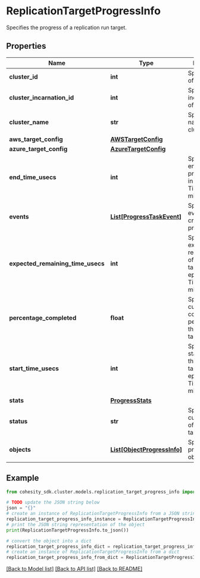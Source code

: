 # ReplicationTargetProgressInfo

Specifies the progress of a replication run target.

## Properties

Name | Type | Description | Notes
------------ | ------------- | ------------- | -------------
**cluster_id** | **int** | Specifies the id of the cluster. | [optional] 
**cluster_incarnation_id** | **int** | Specifies the incarnation id of the cluster. | [optional] 
**cluster_name** | **str** | Specifies the name of the cluster. | [optional] [readonly] 
**aws_target_config** | [**AWSTargetConfig**](AWSTargetConfig.md) |  | [optional] 
**azure_target_config** | [**AzureTargetConfig**](AzureTargetConfig.md) |  | [optional] 
**end_time_usecs** | **int** | Specifies the end time of the progress task in Unix epoch Timestamp(in microseconds). | [optional] 
**events** | [**List[ProgressTaskEvent]**](ProgressTaskEvent.md) | Specifies the event log created for progress Task. | [optional] 
**expected_remaining_time_usecs** | **int** | Specifies the expected remaining time of the progress task in Unix epoch Timestamp(in microseconds). | [optional] 
**percentage_completed** | **float** | Specifies the current completed percentage of the progress task. | [optional] 
**start_time_usecs** | **int** | Specifies the start time of the progress task in Unix epoch Timestamp(in microseconds). | [optional] 
**stats** | [**ProgressStats**](ProgressStats.md) |  | [optional] 
**status** | **str** | Specifies the current status of the progress task. | [optional] 
**objects** | [**List[ObjectProgressInfo]**](ObjectProgressInfo.md) | Specifies progress for objects. | [optional] 

## Example

```python
from cohesity_sdk.cluster.models.replication_target_progress_info import ReplicationTargetProgressInfo

# TODO update the JSON string below
json = "{}"
# create an instance of ReplicationTargetProgressInfo from a JSON string
replication_target_progress_info_instance = ReplicationTargetProgressInfo.from_json(json)
# print the JSON string representation of the object
print(ReplicationTargetProgressInfo.to_json())

# convert the object into a dict
replication_target_progress_info_dict = replication_target_progress_info_instance.to_dict()
# create an instance of ReplicationTargetProgressInfo from a dict
replication_target_progress_info_from_dict = ReplicationTargetProgressInfo.from_dict(replication_target_progress_info_dict)
```
[[Back to Model list]](../README.md#documentation-for-models) [[Back to API list]](../README.md#documentation-for-api-endpoints) [[Back to README]](../README.md)


